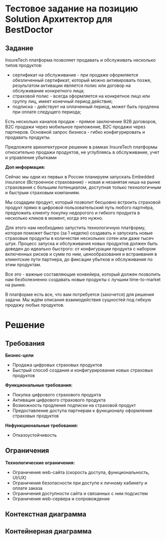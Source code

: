 # Тестовое задание на позицию Solution Архитектор для BestDoctor

## Задание
InsureTech платформа позволяет продавать и обслуживать несколько типов
продуктов:
- сертификат на обслуживание - при продаже оформляется обезличенный
сертификат, который можно активировать позже, результатом активации
является полис или договор на обслуживание конкретного лица;
- страховой полис - всегда оформляется на конкретное лицо или группу лиц,
имеет конечный период действия;
- подписка - действует на оплаченный период, может быть продлена при
оплате следущего периода;

Есть несколько каналов продаж - прямое заключение B2B договоров, B2C
продажи через мобильное приложение, B2C продажи через партнеров.
Основной запрос бизнеса - гибко конфигурировать и продавать продукты.

Предложите арихитектурное решение в рамках InsureTech платформы
относительно продажи продуктов, не углубляясь в обслуживание, учет и
управление убытками

**Доп информация:**

Сейчас мы одни из первых в России планируем запускать Embedded insurance (Встроенное страхование) - новая и незанятая ниша на рынке страхования с большим потенциалом, доступная только технологичным и быстрым страховым компаниям.

Мы создадим продукт, который позволит бесшовно встроить страховой продукт прямо в цифровой пользовательский путь любого партнёра, предложить клиенту покупку недорогого и гибкого продукта в несколько кликов в момент, когда это нужно.

Для этого нам необходимо запустить технологичную платформу, которая поможет быстро (за 1 неделю) создавать и запускать новые страховые продукты в количестве нескольких сотен или даже тысяч штук. Процесс запуска и обслуживания новых продуктов должен быть доведен до идеально быстрого: от конфигурации продукта с набором включенных рисков и сумм по ним, ценообразования и встраивания в клиентские пути партнера, до фиксации убытков и обслуживания по этим продуктам.

Все это - важные составляющие конвейера, который должен позволить нам безболезненно создавать новые продукты с лучшим time-to-market на рынке.

В платформе есть все, что вам потребуется (захочется) для решения задачи. Мы ждём описания взаимодействия сущностей под гибкую продажу любых продуктов.

# Решение

## Требования
**Бизнес-цели**
- Продажа цифровых страховых продуктов
- Быстрый способ создания и конфигурирования новых страховых продуктов

**Функциональные требования:**
- Покупка цифрового страхового продукта
- Активация цифрового страхового продукта
- Возможность продления подписки на страховой продукт
- Предоставление доступа партнерам к функционалу оформления страховых продуктов   

**Нефункциональные требования:**
- Отказоустойчивость


## Ограничения

**Технологические ограничения:**
- Ограничения web-сайта (скорость доступа, функциональность, UI/UX)
- Ограничения безопасности при доступе к личному кабинету и оплате заказа
- Ограничения доступности сайта и связанных с ним подсистем
- Ограничения web-сервера и сопровождение

## Контекстная диаграмма


## Контейнерная диаграмма

